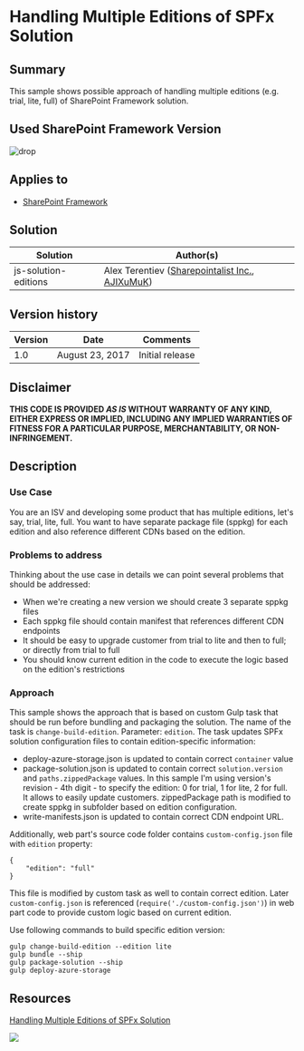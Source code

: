 # Handling Multiple Editions of SPFx Solution
## Summary
This sample shows possible approach of handling multiple editions (e.g. trial, lite, full) of SharePoint Framework solution.

## Used SharePoint Framework Version 
![drop](https://img.shields.io/badge/drop-ga-green.svg)

## Applies to

* [SharePoint Framework](http://dev.office.com/sharepoint/docs/spfx/sharepoint-framework-overview)

## Solution

Solution|Author(s)
--------|---------
js-solution-editions | Alex Terentiev ([Sharepointalist Inc.](http://www.sharepointalist.com), [AJIXuMuK](https://github.com/AJIXuMuK))

## Version history

Version|Date|Comments
-------|----|--------
1.0|August 23, 2017|Initial release

## Disclaimer
**THIS CODE IS PROVIDED *AS IS* WITHOUT WARRANTY OF ANY KIND, EITHER EXPRESS OR IMPLIED, INCLUDING ANY IMPLIED WARRANTIES OF FITNESS FOR A PARTICULAR PURPOSE, MERCHANTABILITY, OR NON-INFRINGEMENT.**

## Description

### Use Case
You are an ISV and developing some product that has multiple editions, let's say, trial, lite, full. You want to have separate package file (sppkg) for each edition and also reference different CDNs based on the edition.

### Problems to address
Thinking about the use case in details we can point several problems that should be addressed: 
- When we're creating a new version we should create 3 separate sppkg files
- Each sppkg file should contain manifest that references different CDN endpoints
- It should be easy to upgrade customer from trial to lite and then to full; or directly from trial to full
- You should know current edition in the code to execute the logic based on the edition's restrictions

### Approach
This sample shows the approach that is based on custom Gulp task that should be run before bundling and packaging the solution.
The name of the task is `change-build-edition`. Parameter: `edition`.
The task updates SPFx solution configuration files to contain edition-specific information:
- deploy-azure-storage.json is updated to contain correct `container` value
- package-solution.json is updated to contain correct `solution.version` and `paths.zippedPackage` values. In this sample I'm using version's revision - 4th digit - to specify the edition: 0 for trial, 1 for lite, 2 for full. It allows to easily update customers. zippedPackage path is modified to create sppkg in subfolder based on edition configuration.
- write-manifests.json is updated to contain correct CDN endpoint URL.

Additionally, web part's source code folder contains `custom-config.json` file with `edition` property:
```
{
    "edition": "full"
}
```
This file is modified by custom task as well to contain correct edition.
Later `custom-config.json` is referenced (`require('./custom-config.json')`) in web part code to provide custom logic based on current edition.

Use following commands to build specific edition version:
```
gulp change-build-edition --edition lite
gulp bundle --ship
gulp package-solution --ship
gulp deploy-azure-storage
```

## Resources
[Handling Multiple Editions of SPFx Solution](http://tricky-sharepoint.blogspot.com/2017/08/handling-multiple-editions-of-spfx.html)

<img src="https://telemetry.sharepointpnp.com/sp-dev-fx-webparts/samples/js-solution-editions" />
